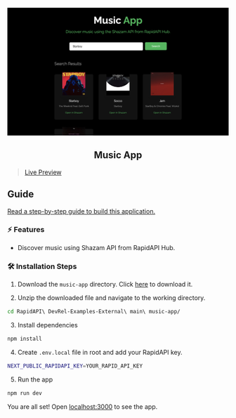 ![cover](assets/cover.png)

<div align="center">
	<h2>Music App</h2>
</div>

> [Live Preview](https://rapidapi-example-music-app.vercel.app/)

## Guide

[Read a step-by-step guide to build this application.](https://rapidapi.com/guides/build-music-app)

### ⚡️ Features

- Discover music using Shazam API from RapidAPI Hub.

### 🛠️ Installation Steps

1. Download the `music-app` directory. Click [here](https://download-directory.github.io/?url=https://github.com/RapidAPI/DevRel-Examples-External/tree/main/music-app) to download it.

2. Unzip the downloaded file and navigate to the working directory.

```bash
cd RapidAPI\ DevRel-Examples-External\ main\ music-app/
```

3. Install dependencies

```bash
npm install
```

4. Create `.env.local` file in root and add your RapidAPI key.

```bash
NEXT_PUBLIC_RAPIDAPI_KEY=YOUR_RAPID_API_KEY
```

5. Run the app

```bash
npm run dev
```

You are all set! Open [localhost:3000](http://localhost:3000/) to see the app.
